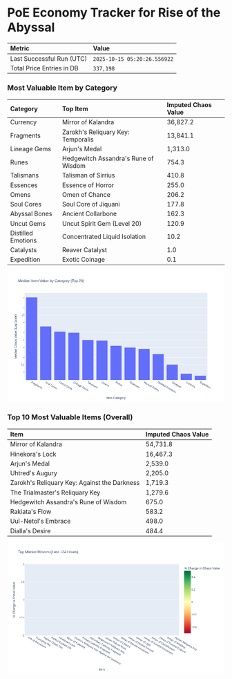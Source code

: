 # PoE Economy Tracker for Rise of the Abyssal

<!-- START_MAINTENANCE -->
| Metric | Value |
|:---|:---|
| Last Successful Run (UTC) | `2025-10-15 05:20:26.556922` |
| Total Price Entries in DB | `337,198` |

<!-- END_MAINTENANCE -->

<!-- START_DATAFRAME_DEBUG -->
<!-- END_DATAFRAME_DEBUG -->

<!-- START_CATEGORY_ANALYSIS -->
### Most Valuable Item by Category
| Category | Top Item | Imputed Chaos Value |
| :--- | :--- | :--- |
| Currency | Mirror of Kalandra | 36,827.2 |
| Fragments | Zarokh's Reliquary Key: Temporalis | 13,841.1 |
| Lineage Gems | Arjun's Medal | 1,313.0 |
| Runes | Hedgewitch Assandra's Rune of Wisdom | 754.3 |
| Talismans | Talisman of Sirrius | 410.8 |
| Essences | Essence of Horror | 255.0 |
| Omens | Omen of Chance | 206.2 |
| Soul Cores | Soul Core of Jiquani | 177.8 |
| Abyssal Bones | Ancient Collarbone | 162.3 |
| Uncut Gems | Uncut Spirit Gem (Level 20) | 120.9 |
| Distilled Emotions | Concentrated Liquid Isolation | 10.2 |
| Catalysts | Reaver Catalyst | 1.0 |
| Expedition | Exotic Coinage | 0.1 |


![Category Analysis Chart](charts/category_analysis.png)
<!-- END_ANALYSIS -->

<!-- START_ANALYSIS -->
### Top 10 Most Valuable Items (Overall)
| Item | Imputed Chaos Value |
| :--- | :--- |
| Mirror of Kalandra | 54,731.8 |
| Hinekora's Lock | 16,467.3 |
| Arjun's Medal | 2,539.0 |
| Uhtred's Augury | 2,205.0 |
| Zarokh's Reliquary Key: Against the Darkness | 1,719.3 |
| The Trialmaster's Reliquary Key | 1,279.6 |
| Hedgewitch Assandra's Rune of Wisdom | 675.0 |
| Rakiata's Flow | 583.2 |
| Uul-Netol's Embrace | 498.0 |
| Dialla's Desire | 484.4 |


![Market Movers Chart](charts/market_movers.png)
<!-- END_ANALYSIS -->

